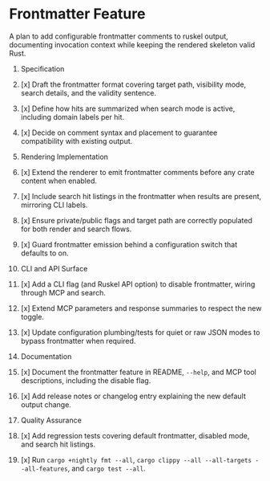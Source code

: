 # Frontmatter Feature

A plan to add configurable frontmatter comments to ruskel output, documenting invocation context
while keeping the rendered skeleton valid Rust.

1. Specification

1. [x] Draft the frontmatter format covering target path, visibility mode, search details, and the
       validity sentence.
2. [x] Define how hits are summarized when search mode is active, including domain labels per hit.
3. [x] Decide on comment syntax and placement to guarantee compatibility with existing output.

2. Rendering Implementation

1. [x] Extend the renderer to emit frontmatter comments before any crate content when enabled.
2. [x] Include search hit listings in the frontmatter when results are present, mirroring CLI labels.
3. [x] Ensure private/public flags and target path are correctly populated for both render and search
       flows.
4. [x] Guard frontmatter emission behind a configuration switch that defaults to on.

3. CLI and API Surface

1. [x] Add a CLI flag (and Ruskel API option) to disable frontmatter, wiring through MCP and search.
2. [x] Extend MCP parameters and response summaries to respect the new toggle.
3. [x] Update configuration plumbing/tests for quiet or raw JSON modes to bypass frontmatter when
       required.

4. Documentation

1. [x] Document the frontmatter feature in README, `--help`, and MCP tool descriptions, including the
       disable flag.
2. [x] Add release notes or changelog entry explaining the new default output change.

5. Quality Assurance

1. [x] Add regression tests covering default frontmatter, disabled mode, and search hit listings.
2. [x] Run `cargo +nightly fmt --all`, `cargo clippy --all --all-targets --all-features`, and
       `cargo test --all`.
